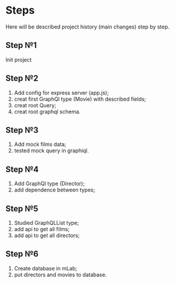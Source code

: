 # Steps
Here will be described project history (main changes) step by step.

## Step №1
Init project

## Step №2
1) Add config for express server (app.js);
2) creat first GraphQl type (Movie) with described fields;
3) creat root Query;
4) creat root graphql schema.

## Step №3
1) Add mock films data;
2) tested mock query in graphiql.

## Step №4
1) Add GraphQl type (Director);
2) add dependence between types;

## Step №5
1) Studied GraphQLList type;
2) add api to get all films;
3) add api to get all directors;

## Step №6
1) Create database in mLab;
2) put directors and movies to database.

